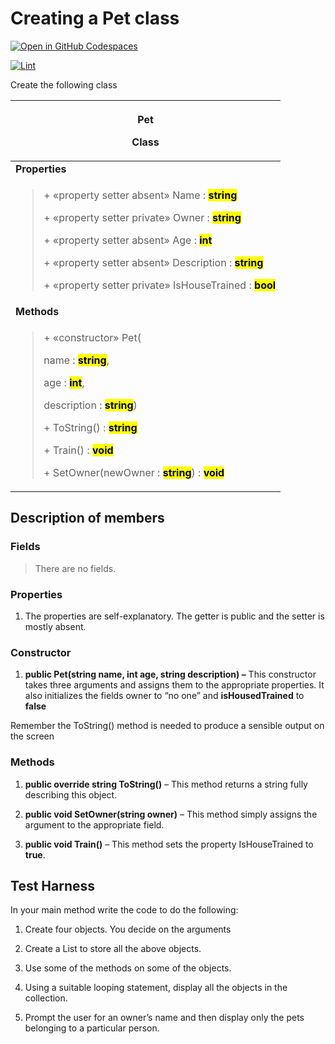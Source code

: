 # Creating a Pet class

[![Open in GitHub Codespaces](https://github.com/codespaces/badge.svg)](https://codespaces.new/ttran375/comp123-lab5)

[![Lint](https://github.com/ttran375/comp123-lab5/actions/workflows/main.yml/badge.svg)](https://github.com/ttran375/comp123-lab5/actions/workflows/main.yml)

Create the following class

<table>
<colgroup>
<col style="width: 100%" />
</colgroup>
<thead>
<tr class="header">
<th><p><strong>Pet</strong></p>
<p>Class</p></th>
</tr>
</thead>
<tbody>
<tr class="odd">
<td><strong>Properties</strong></td>
</tr>
<tr class="even">
<td><blockquote>
<p>+ «property setter absent» Name :
<strong><mark>string</mark></strong></p>
<p>+ «property setter private» Owner :
<strong><mark>string</mark></strong></p>
<p>+ «property setter absent» Age :
<strong><mark>int</mark></strong></p>
<p>+ «property setter absent» Description :
<strong><mark>string</mark></strong></p>
<p>+ «property setter private» IsHouseTrained :
<strong><mark>bool</mark></strong></p>
</blockquote></td>
</tr>
<tr class="odd">
<td><strong>Methods</strong></td>
</tr>
<tr class="even">
<td><blockquote>
<p>+ «constructor» Pet(</p>
<p>name : <strong><mark>string</mark></strong>,</p>
<p>age : <strong><mark>int</mark></strong>,</p>
<p>description : <strong><mark>string</mark></strong>)</p>
<p>+ ToString() : <strong><mark>string</mark></strong></p>
<p>+ Train() : <strong><mark>void</mark></strong></p>
<p>+ SetOwner(newOwner : <strong><mark>string</mark></strong>) :
<strong><mark>void</mark></strong></p>
</blockquote></td>
</tr>
</tbody>
</table>

## Description of members

### Fields

> There are no fields.

### Properties

1. The properties are self-explanatory. The getter is public and the
    setter is mostly absent.

### Constructor

1. **<span class="mark">public</span>
    Pet(<span class="mark">string</span> name,
    <span class="mark">int</span> age, <span class="mark">string</span>
    description) –** This constructor takes three arguments and assigns
    them to the appropriate properties. It also initializes the fields
    owner to “no one” and **isHousedTrained** to
    **<span class="mark">false</span>**

Remember the ToString() method is needed to produce a sensible output on
the screen

### Methods

1. **<span class="mark">public override string ToString()</span>** –
    This method returns a string fully describing this object.

2. **<span class="mark">public void SetOwner(string</span>
    owner<span class="mark">)</span>** – This method simply assigns the
    argument to the appropriate field.

3. **<span class="mark">public void Train()</span>** – This method sets
    the property IsHouseTrained to **<span class="mark">true</span>**.

## Test Harness

In your main method write the code to do the following:

1. Create four objects. You decide on the arguments

2. Create a List to store all the above objects.

3. Use some of the methods on some of the objects.

4. Using a suitable looping statement, display all the objects in the
    collection.

5. Prompt the user for an owner’s name and then display only the pets
    belonging to a particular person.

